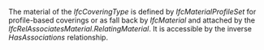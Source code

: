 The material of the _IfcCoveringType_ is defined by _IfcMaterialProfileSet_ for profile-based coverings or as fall back by _IfcMaterial_ and attached by the _IfcRelAssociatesMaterial_._RelatingMaterial_. It is accessible by the inverse _HasAssociations_ relationship.